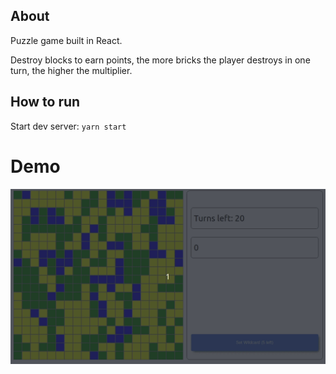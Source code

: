 ## About

Puzzle game built in React.  

Destroy blocks to earn points, the more bricks the player destroys in one turn, the higher the multiplier. 

## How to run

Start dev server: `yarn start`

# Demo

![](docs/demo.gif)
